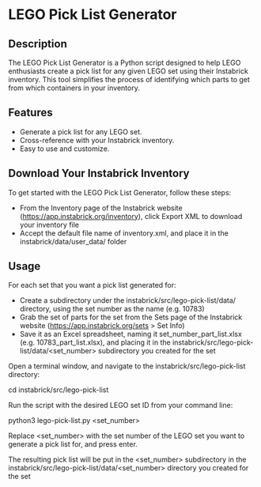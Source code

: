 # LEGO Pick List Generator

## Description

The LEGO Pick List Generator is a Python script designed to help LEGO enthusiasts create a pick list for any given LEGO set using their Instabrick inventory. This tool simplifies the process of identifying which parts to get from which containers in your inventory.

## Features

- Generate a pick list for any LEGO set.
- Cross-reference with your Instabrick inventory.
- Easy to use and customize.

## Download Your Instabrick Inventory

To get started with the LEGO Pick List Generator, follow these steps:

- From the Inventory page of the Instabrick website (https://app.instabrick.org/inventory), click Export XML to download your inventory file
- Accept the default file name of inventory.xml, and place it in the instabrick/data/user_data/ folder

## Usage

For each set that you want a pick list generated for:

- Create a subdirectory under the instabrick/src/lego-pick-list/data/ directory, using the set number as the name (e.g. 10783)
- Grab the set of parts for the set from the Sets page of the Instabrick website (https://app.instabrick.org/sets > Set Info)
- Save it as an Excel spreadsheet, naming it set_number_part_list.xlsx (e.g. 10783_part_list.xlsx), and placing it in the instabrick/src/lego-pick-list/data/<set_number> subdirectory you created for the set

Open a terminal window, and navigate to the instabrick/src/lego-pick-list directory:

  cd instabrick/src/lego-pick-list

Run the script with the desired LEGO set ID from your command line:

  python3 lego-pick-list.py <set_number>

Replace <set_number> with the set number of the LEGO set you want to generate a pick list for, and press enter.

The resulting pick list will be put in the <set_number> subdirectory in the instabrick/src/lego-pick-list/data/<set_number> directory you created for the set